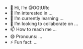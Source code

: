 - 👋 Hi, I’m @OGtURc
- 👀 I’m interested in ...
- 🌱 I’m currently learning ...
- 💞️ I’m looking to collaborate on ...
- 📫 How to reach me ...
- 😄 Pronouns: ...
- ⚡ Fun fact: ...

<!---
OGtURc/OGtURc is a ✨ special ✨ repository because its `README.md` (this file) appears on your GitHub profile.
You can click the Preview link to take a look at your changes.
--->
